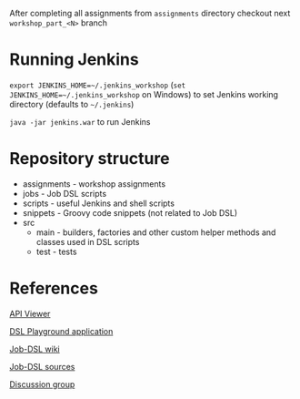 After completing all assignments from `assignments` directory checkout next `workshop_part_<N>` branch

# Running Jenkins

`export JENKINS_HOME=~/.jenkins_workshop` (`set JENKINS_HOME=~/.jenkins_workshop` on Windows) to set Jenkins working directory (defaults to `~/.jenkins`)

`java -jar jenkins.war` to run Jenkins

# Repository structure

+ assignments - workshop assignments
+ jobs - Job DSL scripts
+ scripts - useful Jenkins and shell scripts
+ snippets - Groovy code snippets (not related to Job DSL)
+ src
    + main - builders, factories and other custom helper methods and classes used in DSL scripts 
    + test - tests

# References

[API Viewer](https://jenkinsci.github.io/job-dsl-plugin/)

[DSL Playground application](https://job-dsl.herokuapp.com/)

[Job-DSL wiki](https://github.com/jenkinsci/job-dsl-plugin/wiki)

[Job-DSL sources](https://github.com/jenkinsci/job-dsl-plugin)

[Discussion group](https://groups.google.com/forum/#!forum/job-dsl-plugin)